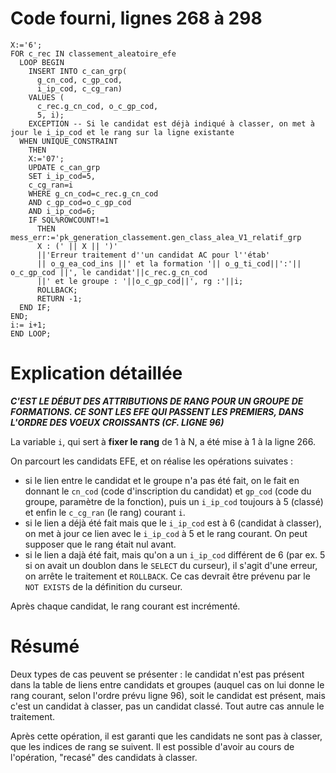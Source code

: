 # Code fourni, lignes 268 à 298
```
X:='6';
FOR c_rec IN classement_aleatoire_efe
  LOOP BEGIN
    INSERT INTO c_can_grp(
      g_cn_cod, c_gp_cod,
      i_ip_cod, c_cg_ran)
    VALUES (
      c_rec.g_cn_cod, o_c_gp_cod,
      5, i);
    EXCEPTION -- Si le candidat est déjà indiqué à classer, on met à jour le i_ip_cod et le rang sur la ligne existante
  WHEN UNIQUE_CONSTRAINT
    THEN
    X:='07';
    UPDATE c_can_grp
    SET i_ip_cod=5,
    c_cg_ran=i
    WHERE g_cn_cod=c_rec.g_cn_cod
    AND c_gp_cod=o_c_gp_cod
    AND i_ip_cod=6;
    IF SQL%ROWCOUNT!=1
      THEN mess_err:='pk_generation_classement.gen_class_alea_V1_relatif_grp
      X : (' || Х || ')'
      ||'Erreur traitement d''un candidat AC pour l''étab'
      || o_g_ea_cod_ins ||' et la formation '|| o_g_ti_cod||':'|| o_c_gp_cod ||', le candidat'||c_rec.g_cn_cod
      ||' et le groupe : '||o_c_gp_cod||', rg :'||i;
      ROLLBACK;
      RETURN -1;
  END IF;
END;
i:= i+1;
END LOOP;
```

# Explication détaillée
***C'EST LE DÉBUT DES ATTRIBUTIONS DE RANG POUR UN GROUPE DE FORMATIONS. CE SONT LES EFE QUI PASSENT LES PREMIERS, DANS L'ORDRE DES VOEUX CROISSANTS (CF. LIGNE 96)***

La variable `i`, qui sert à **fixer le rang** de 1 à N, a été mise à 1 à la ligne 266.

On parcourt les candidats EFE, et on réalise les opérations suivates :
* si le lien entre le candidat et le groupe n'a pas été fait, on le fait en donnant le `cn_cod` (code d'inscription du candidat) et `gp_cod` (code du groupe, paramètre de la fonction), puis un `i_ip_cod` toujours à 5 (classé) et enfin le `c_cg_ran` (le rang) courant `i`.
* si le lien a déjà été fait mais que le `i_ip_cod` est à 6 (candidat à classer), on met à jour ce lien avec le `i_ip_cod` à 5 et le rang courant. On peut supposer que le rang était nul avant.
* si le lien a dajà été fait, mais qu'on a un `i_ip_cod` différent de 6 (par ex. 5 si on avait un doublon dans le `SELECT` du curseur), il s'agit d'une erreur, on arrête le traitement et `ROLLBACK`. Ce cas devrait être prévenu par le `NOT EXISTS` de la définition du curseur.

Après chaque candidat, le rang courant est incrémenté.

# Résumé
Deux types de cas peuvent se présenter : le candidat n'est pas présent dans la table de liens entre candidats et groupes (auquel cas on lui donne le rang courant, selon l'ordre prévu ligne 96), soit le candidat est présent, mais c'est un candidat à classer, pas un candidat classé. Tout autre cas annule le traitement.

Après cette opération, il est garanti que les candidats ne sont pas à classer, que les indices de rang se suivent. Il est possible d'avoir au cours de l'opération, "recasé" des candidats à classer.